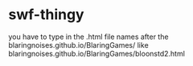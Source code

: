 # swf-thingy
you have to type in the .html file names after the blaringnoises.github.io/BlaringGames/ like blaringnoises.github.io/BlaringGames/bloonstd2.html
